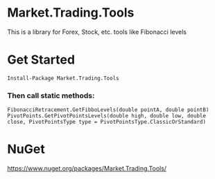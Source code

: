 # Market.Trading.Tools
This is a library for Forex, Stock, etc. tools like Fibonacci levels

# Get Started

```Install-Package Market.Trading.Tools```

### Then call static methods:
```
FibonacciRetracement.GetFibboLevels(double pointA, double pointB)
PivotPoints.GetPivotPointsLevels(double high, double low, double close, PivotPointsType type = PivotPointsType.ClassicOrStandard)
```
# NuGet
https://www.nuget.org/packages/Market.Trading.Tools/
